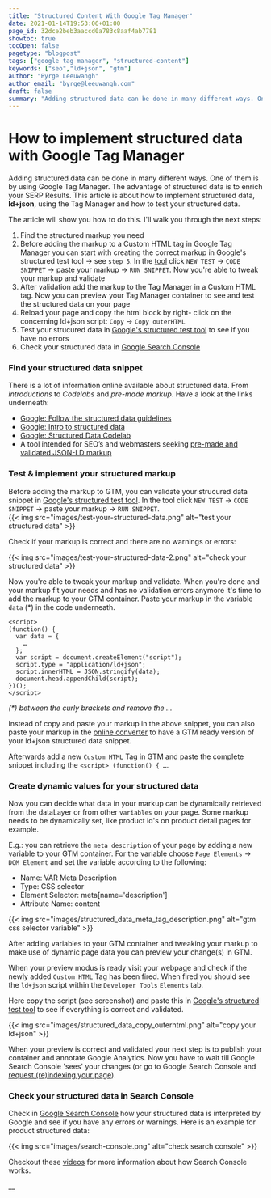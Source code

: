 ```yaml
---
title: "Structured Content With Google Tag Manager"
date: 2021-01-14T19:53:06+01:00
page_id: 32dce2beb3aaccd0a783c8aaf4ab7781
showtoc: true
tocOpen: false
pagetype: "blogpost"
tags: ["google tag manager", "structured-content"]
keywords: ["seo","ld+json", "gtm"]
author: "Byrge Leeuwangh"
author_email: "byrge@leeuwangh.com"
draft: false
summary: "Adding structured data can be done in many different ways. One of them is by using Google Tag Manager. The advantage of structured data is to enrich your SERP Results. This article is about how to implement structured data, ld+json, using the Tag Manager and how to test your structured data."
---
```


# How to implement structured data with Google Tag Manager

Adding structured data can be done in many different ways. One of them is by using Google Tag Manager. The advantage of structured data is to enrich your SERP Results. This article is about how to implement structured data, **ld+json**, using the Tag Manager and how to test your structured data.

The article will show you how to do this. I'll walk you through the next steps:

1. Find the structured markup you need
2. Before adding the markup to a Custom HTML tag in Google Tag Manager you can start with creating the correct markup in Google's structured test tool → see `step 5`. In the [tool](https://search.google.com/structured-data/testing-tool) click `NEW TEST` → `CODE SNIPPET` → paste your markup → `RUN SNIPPET`. Now you're able to tweak your markup and validate
3. After validation add the markup to the Tag Manager in a Custom HTML tag. Now you can preview your Tag Manager container to see and test the structured data on your page
4. Reload your page and copy the html block by right- click on the concerning ld+json script: `Copy` → `Copy outerHTML`
5. Test your strucured data in [Google's structured test tool](https://search.google.com/structured-data/testing-tool) to see if you have no errors
6. Check your structured data in [Google Search Console](https://search.google.com/search-console)

### Find your structured data snippet

There is a lot of information online available about structured data. From *introductions* to *Codelabs* and *pre-made markup*. Have a look at the links underneath:

* [Google: Follow the structured data guidelines](https://developers.google.com/search/docs/guides/sd-policies)
* [Google: Intro to structured data](https://developers.google.com/search/docs/guides/intro-structured-data)
* [Google: Structured Data Codelab](https://codelabs.developers.google.com/codelabs/structured-data/index.html)
* A tool intended for SEO’s and webmasters seeking [pre-made and validated JSON-LD markup](https://jsonld.com/)


### Test & implement your structured markup

Before adding the markup to GTM, you can validate your strucured data snippet in [Google's structured test tool](https://search.google.com/structured-data/testing-tool). In the tool click `NEW TEST` → `CODE SNIPPET` → paste your markup → `RUN SNIPPET`.  
{{< img src="images/test-your-structured-data.png" alt="test your structured data" >}}


Check if your markup is correct and there are no warnings or errors:     

{{< img src="images/test-your-structured-data-2.png" alt="check your structured data" >}}


Now you're able to tweak your markup and validate. When you're done and your markup fit your needs and has no validation errors anymore it's time to add the markup to your GTM container. Paste your markup in the variable `data` (*) in the code underneath.  

```
<script>
(function() {
  var data = {
	…
  };
  var script = document.createElement("script");
  script.type = "application/ld+json";
  script.innerHTML = JSON.stringify(data);
  document.head.appendChild(script);
})();
</script>
```

*(\*) between the curly brackets and remove the …*

Instead of copy and paste your markup in the above snippet, you can also paste your markup in the [online converter](https://saijogeorge.com/json-ld-schema-generator/tag-manager-fix/) to have a GTM ready version of your ld+json structured data snippet.

Afterwards add a new `Custom HTML` Tag in GTM and paste the complete snippet including the `<script> (function() { …`.

### Create dynamic values for your structured data
Now you can decide what data in your markup can be dynamically retrieved from the dataLayer or from other `variables` on your page. Some markup needs to be dynamically set, like product id's on product detail pages for example.  

E.g.: you can retrieve the `meta description` of your page by adding a new variable to your GTM container. For the variable choose `Page Elements` → `DOM Element` and set the variable according to the following:

* Name: VAR Meta Description
* Type: CSS selector
* Element Selector: meta[name='description']
* Attribute Name: content

{{< img src="images/structured_data_meta_tag_description.png" alt="gtm css selector variable" >}}

After adding variables to your GTM container and tweaking your markup to make use of dynamic page data you can preview your change(s) in GTM.  

When your preview modus is ready visit your webpage and check if the newly added `Custom HTML` Tag has been fired. When fired you should see the `ld+json` script within the `Developer Tools` `Elements` tab.  

Here copy the script (see screenshot) and paste this in [Google's structured test tool](https://search.google.com/structured-data/testing-tool) to see if everything is correct and validated.
 
{{< img src="images/structured_data_copy_outerhtml.png" alt="copy your ld+json" >}}


When your preview is correct and validated your next step is to publish your container and annotate Google Analytics. Now you have to wait till Google Search Console 'sees' your changes (or go to Google Search Console and [request (re)indexing your page](https://support.google.com/webmasters/answer/9012289?hl=en)).

### Check your structured data in Search Console
Check in [Google Search Console](https://search.google.com/search-console) how your structured data is interpreted by Google and see if you have any errors or warnings. Here is an example for product structured data:    

{{< img src="images/search-console.png" alt="check search console" >}}


Checkout these [videos](https://www.youtube.com/watch?v=ONr5Z7VhNFI) for more information about how Search Console works.


__